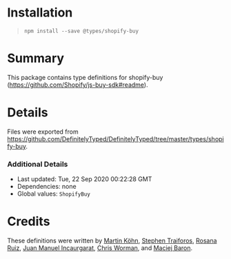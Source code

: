 # Installation
> `npm install --save @types/shopify-buy`

# Summary
This package contains type definitions for shopify-buy (https://github.com/Shopify/js-buy-sdk#readme).

# Details
Files were exported from https://github.com/DefinitelyTyped/DefinitelyTyped/tree/master/types/shopify-buy.

### Additional Details
 * Last updated: Tue, 22 Sep 2020 00:22:28 GMT
 * Dependencies: none
 * Global values: `ShopifyBuy`

# Credits
These definitions were written by [Martin Köhn](https://github.com/openminder), [Stephen Traiforos](https://github.com/straiforos), [Rosana Ruiz](https://github.com/totemika), [Juan Manuel Incaurgarat](https://github.com/kilinkis), [Chris Worman](https://github.com/chrisworman-pela), and [Maciej Baron](https://github.com/MaciekBaron).
